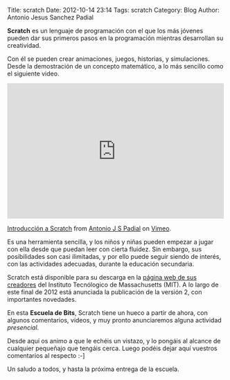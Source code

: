 Title: scratch
Date: 2012-10-14 23:14
Tags: scratch
Category: Blog
Author: Antonio Jesus Sanchez Padial

**Scratch** es un lenguaje de programación con el que los más jóvenes pueden dar sus primeros pasos en la programación mientras desarrollan su creatividad.

Con él se pueden crear animaciones, juegos, historias, y simulaciones. Desde la demostración de un concepto matemático, a lo más sencillo como el siguiente video.

<iframe src="http://player.vimeo.com/video/51317162?title=1&amp;byline=1&amp;portrait=1" width="500" height="313" frameborder="0" webkitAllowFullScreen mozallowfullscreen allowFullScreen></iframe> <p><a href="http://vimeo.com/51317162">Introducción a Scratch</a> from <a href="http://vimeo.com/tonisan">Antonio J S Padial</a> on <a href="http://vimeo.com">Vimeo</a>.</p>

Es una herramienta sencilla, y los niños y niñas pueden empezar a jugar con ella desde que puedan leer con cierta fluidez. Sin embargo, sus posibilidades son casi ilimitadas, y por ello puede seguir siendo de interés, con las actividades adecuadas, durante la educación secundaria.

Scratch está disponible para su descarga en la [página web de sus creadores](http://scratch.mit.edu) del Instituto Tecnólogico de Massachusetts (MIT). A lo largo de este final de 2012 está anunciada la publicación de la versión 2, con importantes novedades.

En esta **Escuela de Bits**, Scratch tiene un hueco a partir de ahora, con algunos comentarios, vídeos, y muy pronto anunciaremos alguna actividad *presencial*.

Desde aquí os animo a que le echéis un vistazo, y lo pongáis al alcance de cualquier pequeñajo que tengáis cerca. Luego podéis dejar aquí vuestros comentarios al respecto :-]

Un saludo a todos, y hasta la próxima entrega de la escuela.
